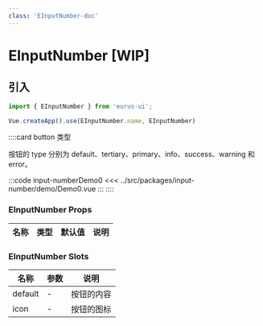 ```yaml
---
class: 'EInputNumber-doc'
---
```

# EInputNumber [WIP]

## 引入

```javascript
import { EInputNumber } from 'eurus-ui';

Vue.createApp().use(EInputNumber.name, EInputNumber)
```
::::card button 类型

按钮的 type 分别为 default、tertiary、primary、info、success、warning 和 error。

:::code input-numberDemo0
<<< ../src/packages/input-number/demo/Demo0.vue
:::
::::

### EInputNumber Props

| 名称 | 类型 | 默认值 | 说明 |
| --- | --- | --- | --- |



###  EInputNumber Slots

| 名称    | 参数 | 说明       |
| ------- | ---- | ---------- |
| default | -    | 按钮的内容 |
| icon    | -    | 按钮的图标 |
